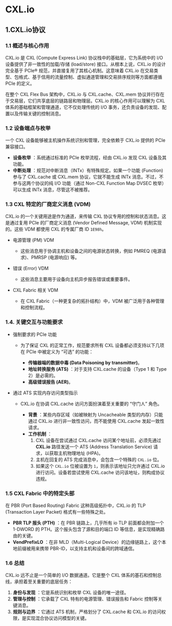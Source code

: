 
# CXL.io
## 1.CXL.io协议
### 1.1 概述与核心作用

CXL.io 是 CXL (Compute Express Link) 协议栈中的基础层，它为系统中的 I/O 设备提供了非一致性的加载/存储 (load/store) 接口。从根本上说，CXL.io 的设计完全基于 PCIe® 规范，并直接复用了其核心机制。这意味着 CXL.io 在交易类型、包格式、基于信用的流量控制、虚拟通道管理和交易排序规则等方面都遵循 PCIe 的定义。

在整个 CXL Flex Bus 架构中，CXL.io 与 CXL.cache、CXL.mem 协议并行存在于交易层，它们共享底层的链路层和物理层。CXL.io 的核心作用可以理解为 CXL 体系的基础框架和管理通道，它不仅处理传统的 I/O 事务，还负责设备的发现、配置以及传输关键的控制消息。

### 1.2 设备端点与枚举

一个 CXL 设备能够被主机操作系统识别和管理，完全依赖于 CXL.io 提供的 PCIe 兼容接口。

  * **设备枚举** ：系统通过标准的 PCIe 枚举流程，经由 CXL.io 发现 CXL 设备及其功能。
  * **中断处理** ：规范对中断消息（INTx）有特殊规定。如果一个功能 (Function) 参与了 CXL.cache 或 CXL.mem 协议，它就不能生成 INTx 消息。不过，不参与这两个协议的纯 I/O 功能（通过 Non-CXL Function Map DVSEC 枚举）可以生成 INTx 消息，尽管这不被推荐。

### 1.3 CXL 特定的厂商定义消息 (VDM)

CXL.io 的一个关键用途是作为通道，来传输 CXL 协议专用的控制和状态消息。这是通过复用 PCIe 的厂商定义消息 (Vendor Defined Message, VDM) 机制实现的。这些 VDM 都使用 CXL 的专属厂商 ID `1E98h`。

- 电源管理 (PM) VDM

    - 这些消息用于协调主机和设备之间的电源状态转换，例如 PMREQ (电源请求)、PMRSP (电源响应) 等。

-  错误 (Error) VDM
   - 这些消息主要用于设备向主机异步报告错误或重要事件。

- CXL Fabric 相关 VDM
  - 在 CXL Fabric（一种更复杂的拓扑结构）中，VDM 被广泛用于各种管理和控制流程。

### 1.4. 关键交互与功能要求

- 强制要求的 PCIe 功能

  - 为了保证 CXL 的正常工作，规范要求所有 CXL 设备都必须支持以下几项在 PCIe 中被定义为 “可选” 的功能：

    * **传输器端的数据中毒 (Data Poisoning by transmitter)**。
    * **地址转换服务 (ATS)** ：对于支持 CXL.cache 的设备（Type 1 和 Type 2）是必需的。
    * **高级错误报告 (AER)**。

- 通过 ATS 实现内存访问类型指示

  - CXL.io 在协调 CXL.cache 访问方面扮演着至关重要的 “守门人” 角色。

    * **背景** ：某些内存区域（如被映射为 Uncacheable 类型的内存）只能通过 CXL.io 进行非一致性访问，而不能使用 CXL.cache 发起一致性请求。
    * **工作机制** ：
      1. CXL 设备在尝试通过 CXL.cache 访问某个地址前，必须先通过 **CXL.io** 路径发送一个 ATS (Address Translation Service) 请求，以获取主机物理地址 (HPA)。
      2. 主机在回复的 ATS 完成消息中，会包含一个特殊的 `CXL.io` 位。
      3. 如果这个 `CXL.io` 位被设置为 `1`，则表示该地址只允许通过 CXL.io 进行访问。设备若尝试使用 CXL.cache 访问该地址，则构成协议违规。

### 1.5 CXL Fabric 中的特定头部

在 PBR (Port Based Routing) Fabric 这种高级拓扑中，CXL.io 的 TLP (Transaction Layer Packet) 格式有一些特殊之处。

  * **PBR TLP 报头 (PTH)** ：在 PBR 链路上，几乎所有 io TLP 前面都会附加一个 1-DWORD 的 PTH。这个报头包含了源和目的端口 ID 等信息，是实现精确路由的关键。
  * **VendPrefixLO** ：在非 MLD（Multi-Logical Device）的边缘链路上，这个本地前缀被用来携带 PBR-ID，以支持主机和设备间的跨域通信。

### 1.6 总结

CXL.io 远不止是一个简单的 I/O 数据通道。它是整个 CXL 体系的基石和控制总线，承担着至关重要的底层任务：

  1. **身份与发现** ：它是系统识别和枚举 CXL 设备的唯一途径。
  2. **管理与控制** ：它承载了 CXL 特有的电源管理、错误报告和 Fabric 控制等关键消息。
  3. **规则与边界** ：它通过 ATS 机制，严格划分了 CXL.cache 和 CXL.io 的访问权限，是实现混合协议访问模型的关键。